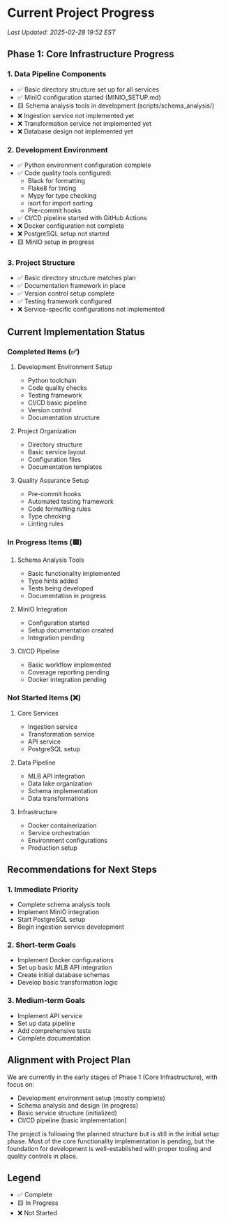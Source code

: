 # Current Project Progress

*Last Updated: 2025-02-28 19:52 EST*

## Phase 1: Core Infrastructure Progress

### 1. Data Pipeline Components
- ✅ Basic directory structure set up for all services
- ✅ MinIO configuration started (MINIO_SETUP.md)
- 🟨 Schema analysis tools in development (scripts/schema_analysis/)
- ❌ Ingestion service not implemented yet
- ❌ Transformation service not implemented yet
- ❌ Database design not implemented yet

### 2. Development Environment
- ✅ Python environment configuration complete
- ✅ Code quality tools configured:
  - Black for formatting
  - Flake8 for linting
  - Mypy for type checking
  - isort for import sorting
  - Pre-commit hooks
- ✅ CI/CD pipeline started with GitHub Actions
- ❌ Docker configuration not complete
- ❌ PostgreSQL setup not started
- 🟨 MinIO setup in progress

### 3. Project Structure
- ✅ Basic directory structure matches plan
- ✅ Documentation framework in place
- ✅ Version control setup complete
- ✅ Testing framework configured
- ❌ Service-specific configurations not implemented

## Current Implementation Status

### Completed Items (✅)
1. Development Environment Setup
   - Python toolchain
   - Code quality checks
   - Testing framework
   - CI/CD basic pipeline
   - Version control
   - Documentation structure

2. Project Organization
   - Directory structure
   - Basic service layout
   - Configuration files
   - Documentation templates

3. Quality Assurance Setup
   - Pre-commit hooks
   - Automated testing framework
   - Code formatting rules
   - Type checking
   - Linting rules

### In Progress Items (🟨)
1. Schema Analysis Tools
   - Basic functionality implemented
   - Type hints added
   - Tests being developed
   - Documentation in progress

2. MinIO Integration
   - Configuration started
   - Setup documentation created
   - Integration pending

3. CI/CD Pipeline
   - Basic workflow implemented
   - Coverage reporting pending
   - Docker integration pending

### Not Started Items (❌)
1. Core Services
   - Ingestion service
   - Transformation service
   - API service
   - PostgreSQL setup

2. Data Pipeline
   - MLB API integration
   - Data lake organization
   - Schema implementation
   - Data transformations

3. Infrastructure
   - Docker containerization
   - Service orchestration
   - Environment configurations
   - Production setup

## Recommendations for Next Steps

### 1. Immediate Priority
- Complete schema analysis tools
- Implement MinIO integration
- Start PostgreSQL setup
- Begin ingestion service development

### 2. Short-term Goals
- Implement Docker configurations
- Set up basic MLB API integration
- Create initial database schemas
- Develop basic transformation logic

### 3. Medium-term Goals
- Implement API service
- Set up data pipeline
- Add comprehensive tests
- Complete documentation

## Alignment with Project Plan
We are currently in the early stages of Phase 1 (Core Infrastructure), with focus on:
- Development environment setup (mostly complete)
- Schema analysis and design (in progress)
- Basic service structure (initialized)
- CI/CD pipeline (basic implementation)

The project is following the planned structure but is still in the initial setup phase. Most of the core functionality implementation is pending, but the foundation for development is well-established with proper tooling and quality controls in place.

## Legend
- ✅ Complete
- 🟨 In Progress
- ❌ Not Started
